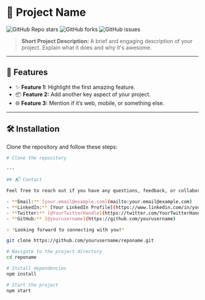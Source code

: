 # 🌟 Project Name

![GitHub Repo stars](https://img.shields.io/github/stars/yourusername/reponame?style=social)
![GitHub forks](https://img.shields.io/github/forks/yourusername/reponame?style=social)
![GitHub issues](https://img.shields.io/github/issues/yourusername/reponame)

> **Short Project Description:** A brief and engaging description of your project. Explain what it does and why it's awesome.

---

## 🚀 Features

- ✨ **Feature 1:** Highlight the first amazing feature.
- 📦 **Feature 2:** Add another key aspect of your project.
- 🌐 **Feature 3:** Mention if it’s web, mobile, or something else.

---

## 🛠️ Installation

Clone the repository and follow these steps:

```bash
# Clone the repository

---

## 📬 Contact

Feel free to reach out if you have any questions, feedback, or collaboration ideas!

- **Email:** [your.email@example.com](mailto:your.email@example.com)
- **LinkedIn:** [Your LinkedIn Profile](https://www.linkedin.com/in/your-profile)
- **Twitter:** [@YourTwitterHandle](https://twitter.com/YourTwitterHandle)
- **GitHub:** [@yourusername](https://github.com/yourusername)

💡 *Looking forward to connecting with you!*

git clone https://github.com/yourusername/reponame.git

# Navigate to the project directory
cd reponame

# Install dependencies
npm install

# Start the project
npm start
